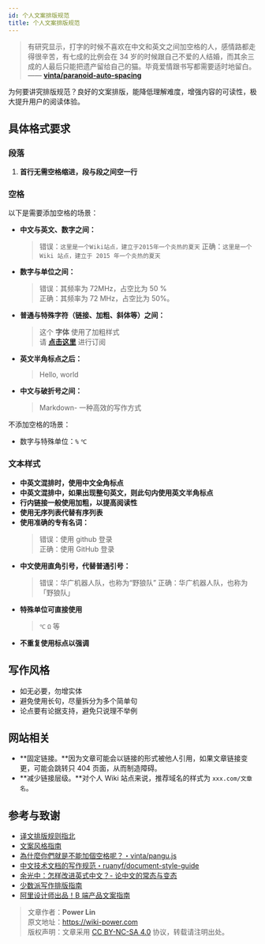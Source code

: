 ```yaml
---
id: 个人文案排版规范
title: 个人文案排版规范
---
```


> 有研究显示，打字的时候不喜欢在中文和英文之间加空格的人，感情路都走得很辛苦，有七成的比例会在 34 岁的时候跟自己不爱的人结婚，而其余三成的人最后只能把遗产留给自己的猫。毕竟爱情跟书写都需要适时地留白。 —— [**vinta/paranoid-auto-spacing**](https://github.com/vinta/pangu.js)

为何要讲究排版规范？良好的文案排版，能降低理解难度，增强内容的可读性，极大提升用户的阅读体验。

## 具体格式要求

### 段落

1. **首行无需空格缩进，段与段之间空一行**

### 空格

以下是需要添加空格的场景：

- **中文与英文、数字之间：**
   > 错误：`这里是一个Wiki站点，建立于2015年一个炎热的夏天`
   > 正确：`这里是一个 Wiki 站点，建立于 2015 年一个炎热的夏天`
- **数字与单位之间：**
   > 错误：其频率为 72MHz，占空比为 50 %  
   > 正确：其频率为 72 MHz，占空比为 50%。
- **普通与特殊字符（链接、加粗、斜体等）之间：**
   > 这个 **字体** 使用了加粗样式  
   > 请 **[点击这里](https://wiki.wildwolf.tech/)** 进行订阅
- **英文半角标点之后：**
   > Hello, world
- **中文与破折号之间：**
   > Markdown- 一种高效的写作方式

不添加空格的场景：

- 数字与特殊单位：`%` `℃`

### 文本样式

- **中英文混排时，使用中文全角标点**
- **中英文混排中，如果出现整句英文，则此句内使用英文半角标点**
- **行内链接一般使用加粗，以提高阅读性**
- **使用无序列表代替有序列表**
- **使用准确的专有名词：**
   > 错误：使用 github 登录  
   > 正确：使用 GitHub 登录
- **中文使用直角引号，代替普通引号：**
   > 错误：华广机器人队，也称为“野狼队”
   > 正确：华广机器人队，也称为「野狼队」
- **特殊单位可直接使用**
   > `℃` `Ω` 等
- **不重复使用标点以强调**

## 写作风格

- 如无必要，勿增实体
- 避免使用长句，尽量拆分为多个简单句
- 论点要有论据支持，避免只说理不举例

## 网站相关

- **固定链接。**因为文章可能会以链接的形式被他人引用，如果文章链接变更，可能会跳转只 404 页面，从而制造障碍。
- **减少链接层级。**对个人 Wiki 站点来说，推荐域名的样式为 `xxx.com/文章名`。

## 参考与致谢

- [译文排版规则指北](https://github.com/xitu/gold-miner/wiki/%E8%AF%91%E6%96%87%E6%8E%92%E7%89%88%E8%A7%84%E5%88%99%E6%8C%87%E5%8C%97)
- [文案风格指南](https://open.leancloud.cn/copywriting-style-guide/)
- [為什麼你們就是不能加個空格呢？・vinta/pangu.js](https://github.com/vinta/pangu.js)
- [中文技术文档的写作规范・ruanyf/document-style-guide](https://github.com/ruanyf/document-style-guide)
- [余光中：怎样改进英式中文？- 论中文的常态与变态](https://open.leancloud.cn/improve-chinese/)
- [少数派写作排版指南](https://sspai.com/post/37815)
- [阿里设计师出品！B 端产品文案指南](https://mp.weixin.qq.com/s/58f12ia2iFRTOXJitQIO2w)

> 文章作者：**Power Lin**  
> 原文地址：<https://wiki-power.com>  
> 版权声明：文章采用 [CC BY-NC-SA 4.0](https://creativecommons.org/licenses/by/4.0/deed.zh) 协议，转载请注明出处。
